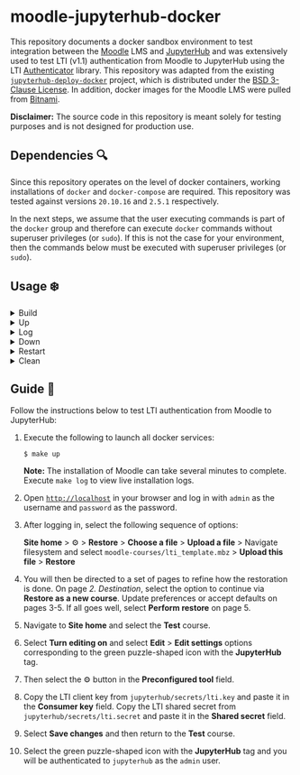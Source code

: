 # moodle-jupyterhub-docker

This repository documents a docker sandbox environment to test integration between the [Moodle](https://moodle.org/) LMS and [JupyterHub](https://jupyter.org/hub) and was extensively used to test LTI (v1.1) authentication from Moodle to JupyterHub using the LTI [Authenticator](https://github.com/jupyterhub/ltiauthenticator) library. This repository was adapted from the existing [`jupyterhub-deploy-docker`](https://github.com/jupyterhub/jupyterhub-deploy-docker) project, which is distributed under the [BSD 3-Clause License](THIRD_PARTY_NOTICES). In addition, docker images for the Moodle LMS were pulled from [Bitnami](https://hub.docker.com/u/bitnami). 

**Disclaimer:** The source code in this repository is meant solely for testing purposes and is not designed for production use.

## Dependencies :mag:

Since this repository operates on the level of docker containers, working installations of `docker` and `docker-compose` are required. This repository was tested against versions `20.10.16` and `2.5.1` respectively.

In the next steps, we assume that the user executing commands is part of the `docker` group and therefore can execute `docker` commands without superuser privileges (or `sudo`). If this is not the case for your environment, then the commands below must be executed with superuser privileges (or `sudo`).

## Usage :snowflake:

<details><summary>Build</summary><p> 

To build relevant docker images and generate secret data, simply execute:

```
$ make build
```

The following will be generated and dumped as files in `jupyterhub/secrets/`:

1. A randomly generated `postgres` password for the `jupyterhub` database
2. A randomly generated LTI client key and shared secret
3. An admins file for granting administrative rights to the `admin` user

</p></details>
<details><summary>Up</summary><p> 

To create and start relevant containers, simply execute:

```
$ make up
```

This will detach as a background process and it can take several minutes for the installation of Moodle to finish. Open [`http://localhost`](http://localhost) in your browser to access the Moodle UI.

</p></details>
<details><summary>Log</summary><p> 

To view logs from launched docker containers, simply execute:

```
$ make log
```

</p></details>
<details><summary>Down</summary><p> 

To stop and remove previously created docker containers and networks, simply execute:

```
$ make down
```

</p></details>
<details><summary>Restart</summary><p> 

To restart all containers, simply execute:

```
$ make restart
```

**Note:** This will stop/remove all containers and rebuild images from scratch. This is useful for testing changes in configurations.

</p></details>
<details><summary>Clean</summary><p> 

To stop and remove previously created docker containers, networks, volumes and secret data, simply execute.

```
$ make clean
```

</p></details>

## Guide :book:

Follow the instructions below to test LTI authentication from Moodle to JupyterHub:

1. Execute the following to launch all docker services:

    ```
    $ make up
    ```

    **Note:** The installation of Moodle can take several minutes to complete. Execute `make log` to view live installation logs.

2. Open [`http://localhost`](http://localhost) in your browser and log in with `admin` as the username and `password` as the password.

3. After logging in, select the following sequence of options:

    **Site home** > :gear: > **Restore** > **Choose a file** > **Upload a file** > Navigate filesystem and select `moodle-courses/lti_template.mbz` > **Upload this file** > **Restore**
    
4. You will then be directed to a set of pages to refine how the restoration is done. On page *2. Destination*, select the option to continue via **Restore as a new course**. Update preferences or accept defaults on pages 3-5. If all goes well, select **Perform restore** on page 5.

5. Navigate to **Site home** and select the **Test** course. 

6. Select **Turn editing on** and select **Edit** > **Edit settings** options corresponding to the green puzzle-shaped icon with the **JupyterHub** tag.

7. Then select the :gear: button in the **Preconfigured tool** field.

8. Copy the LTI client key from `jupyterhub/secrets/lti.key` and paste it in the **Consumer key** field. Copy the LTI shared secret from `jupyterhub/secrets/lti.secret` and paste it in the **Shared secret** field.

9. Select **Save changes** and then return to the **Test** course.

10. Select the green puzzle-shaped icon with the **JupyterHub** tag and you will be authenticated to `jupyterhub` as the `admin` user.
